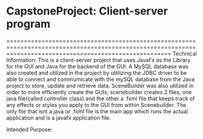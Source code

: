# CapstoneProject: Client-server program
===========================================================================================================================================================
Technical Information:
This is a client-server project that uses JavaFx as the Library for the GUI and Java for the backend of the GUI. A MySQL database was also created and
utilized in the project by utlilizing the JDBC driver to be able to connect and commumicate with the mySQL database from the Java project to store, update
and retrieve data. SceneBuilder was also utilized in order to more efficiently create the GUIs; scenebuilder creates 2 files, one java file(called controller 
class) and the other a .fxml file that keeps track of any effects or styles you apply to the GUI from within Scenebuilder.
The only file that isnt a java or .fxml file is the main app which runs the actual application and is a javafx application file.

Intended Purpose:

